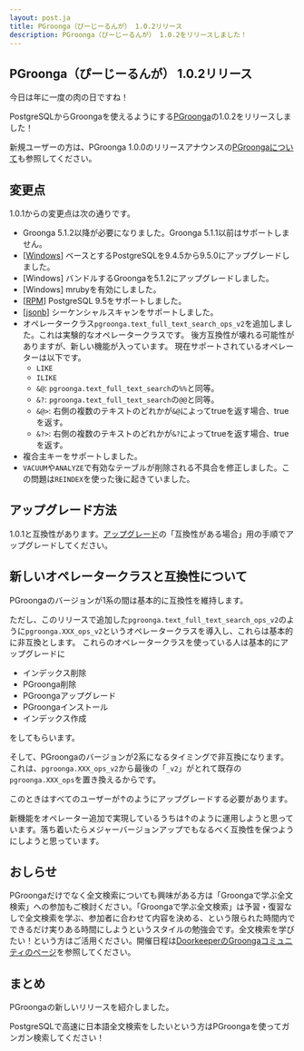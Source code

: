 ```yaml
---
layout: post.ja
title: PGroonga（ぴーじーるんが） 1.0.2リリース
description: PGroonga（ぴーじーるんが） 1.0.2をリリースしました！
---
```


## PGroonga（ぴーじーるんが） 1.0.2リリース

今日は年に一度の肉の日ですね！

PostgreSQLからGroongaを使えるようにする[PGroonga](http://pgroonga.github.io/ja/)の1.0.2をリリースしました！

新規ユーザーの方は、PGroonga 1.0.0のリリースアナウンスの[PGroongaについて](/ja/blog/2015/10/29/pgroonga-1.0.0.html#pgroonga)も参照してください。

## 変更点

1.0.1からの変更点は次の通りです。

  * Groonga 5.1.2以降が必要になりました。Groonga 5.1.1以前はサポートしません。
  * [[Windows](https://pgroonga.github.io/ja/install/windows.html)] ベースとするPostgreSQLを9.4.5から9.5.0にアップグレードしました。
  * [Windows] バンドルするGroongaを5.1.2にアップグレードしました。
  * [Windows] mrubyを有効にしました。
  * [[RPM](https://pgroonga.github.io/ja/install/centos.html)] PostgreSQL 9.5をサポートしました。
  * [[jsonb](https://pgroonga.github.io/ja/reference/jsonb.html)] シーケンシャルスキャンをサポートしました。
  * オペレータークラス`pgroonga.text_full_text_search_ops_v2`を追加しました。これは実験的なオペレータークラスです。
    後方互換性が壊れる可能性がありますが、新しい機能が入っています。
    現在サポートされているオペレーターは以下です。
    * `LIKE`
    * `ILIKE`
    * `&@`: `pgroonga.text_full_text_search`の`%%`と同等。
    * `&?`: `pgroonga.text_full_text_search`の`@@`と同等。
    * `&@>`: 右側の複数のテキストのどれかが`&@`によってtrueを返す場合、trueを返す。
    * `&?>`: 右側の複数のテキストのどれかが`&?`によってtrueを返す場合、trueを返す。
  * 複合主キーをサポートしました。
  * `VACUUM`や`ANALYZE`で有効なテーブルが削除される不具合を修正しました。この問題は`REINDEX`を使った後に起きていました。

## アップグレード方法

1.0.1と互換性があります。[アップグレード](http://pgroonga.github.io/ja/upgrade/)の「互換性がある場合」用の手順でアップグレードしてください。

## 新しいオペレータークラスと互換性について

PGroongaのバージョンが1系の間は基本的に互換性を維持します。

ただし、このリリースで追加した`pgroonga.text_full_text_search_ops_v2`のように`pgroonga.XXX_ops_v2`というオペレータークラスを導入し、これらは基本的に非互換とします。
これらのオペレータークラスを使っている人は基本的にアップグレードに

  * インデックス削除
  * PGroonga削除
  * PGroongaアップグレード
  * PGroongaインストール
  * インデックス作成

をしてもらいます。

そして、PGroongaのバージョンが2系になるタイミングで非互換になります。
これは、`pgroonga.XXX_ops_v2`から最後の「`_v2`」がとれて既存の`pgroonga.XXX_ops`を置き換えるからです。

このときはすべてのユーザーが↑のようにアップグレードする必要があります。

新機能をオペレーター追加で実現しているうちは↑のように運用しようと思っています。落ち着いたらメジャーバージョンアップでもなるべく互換性を保つようにしようと思っています。

## おしらせ

PGroongaだけでなく全文検索についても興味がある方は「Groongaで学ぶ全文検索」への参加もご検討ください。「Groongaで学ぶ全文検索」は予習・復習なしで全文検索を学ぶ、参加者に合わせて内容を決める、という限られた時間内でできるだけ実りある時間にしようというスタイルの勉強会です。全文検索を学びたい！という方はご活用ください。開催日程は[DoorkeeperのGroongaコミュニティのページ](https://groonga.doorkeeper.jp/)を参照してください。

## まとめ

PGroongaの新しいリリースを紹介しました。

PostgreSQLで高速に日本語全文検索をしたいという方はPGroongaを使ってガンガン検索してください！
